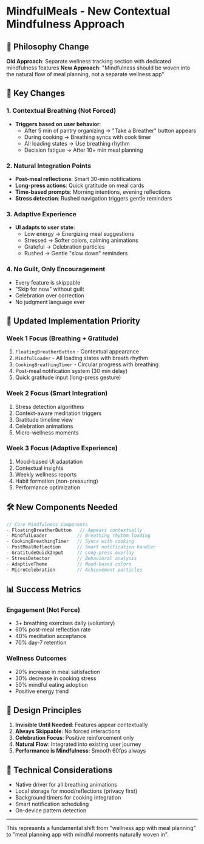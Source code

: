 # MindfulMeals - New Contextual Mindfulness Approach

## 🎯 Philosophy Change

**Old Approach**: Separate wellness tracking section with dedicated mindfulness features
**New Approach**: "Mindfulness should be woven into the natural flow of meal planning, not a separate wellness app"

## 🔄 Key Changes

### 1. Contextual Breathing (Not Forced)
- **Triggers based on user behavior**:
  - After 5 min of pantry organizing → "Take a Breather" button appears
  - During cooking → Breathing syncs with cook timer
  - All loading states → Use breathing rhythm
  - Decision fatigue → After 10+ min meal planning
  
### 2. Natural Integration Points
- **Post-meal reflections**: Smart 30-min notifications
- **Long-press actions**: Quick gratitude on meal cards
- **Time-based prompts**: Morning intentions, evening reflections
- **Stress detection**: Rushed navigation triggers gentle reminders

### 3. Adaptive Experience
- **UI adapts to user state**:
  - Low energy → Energizing meal suggestions
  - Stressed → Softer colors, calming animations
  - Grateful → Celebration particles
  - Rushed → Gentle "slow down" reminders

### 4. No Guilt, Only Encouragement
- Every feature is skippable
- "Skip for now" without guilt
- Celebration over correction
- No judgment language ever

## 📱 Updated Implementation Priority

### Week 1 Focus (Breathing + Gratitude)
1. `FloatingBreatherButton` - Contextual appearance
2. `MindfulLoader` - All loading states with breath rhythm
3. `CookingBreathingTimer` - Circular progress with breathing
4. Post-meal notification system (30 min delay)
5. Quick gratitude input (long-press gesture)

### Week 2 Focus (Smart Integration)
1. Stress detection algorithms
2. Context-aware meditation triggers
3. Gratitude timeline view
4. Celebration animations
5. Micro-wellness moments

### Week 3 Focus (Adaptive Experience)
1. Mood-based UI adaptation
2. Contextual insights
3. Weekly wellness reports
4. Habit formation (non-pressuring)
5. Performance optimization

## 🛠️ New Components Needed

```typescript
// Core Mindfulness Components
- FloatingBreatherButton   // Appears contextually
- MindfulLoader           // Breathing rhythm loading
- CookingBreathingTimer   // Syncs with cooking
- PostMealReflection      // Smart notification handler
- GratitudeQuickInput     // Long-press overlay
- StressDetector          // Behavioral analysis
- AdaptiveTheme           // Mood-based colors
- MicroCelebration        // Achievement particles
```

## 📊 Success Metrics

### Engagement (Not Force)
- 3+ breathing exercises daily (voluntary)
- 60% post-meal reflection rate
- 40% meditation acceptance
- 70% day-7 retention

### Wellness Outcomes
- 20% increase in meal satisfaction
- 30% decrease in cooking stress
- 50% mindful eating adoption
- Positive energy trend

## 🎨 Design Principles

1. **Invisible Until Needed**: Features appear contextually
2. **Always Skippable**: No forced interactions
3. **Celebration Focus**: Positive reinforcement only
4. **Natural Flow**: Integrated into existing user journey
5. **Performance is Mindfulness**: Smooth 60fps always

## 🔧 Technical Considerations

- Native driver for all breathing animations
- Local storage for mood/reflections (privacy first)
- Background timers for cooking integration
- Smart notification scheduling
- On-device pattern detection

---

This represents a fundamental shift from "wellness app with meal planning" to "meal planning app with mindful moments naturally woven in".